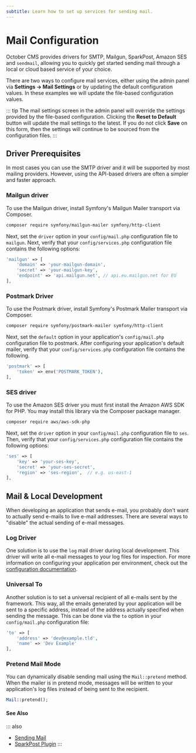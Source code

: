 ```yaml
---
subtitle: Learn how to set up services for sending mail.
---
```

# Mail Configuration

October CMS provides drivers for SMTP, Mailgun, SparkPost, Amazon SES and `sendmail`, allowing you to quickly get started sending mail through a local or cloud based service of your choice.

There are two ways to configure mail services, either using the admin panel via **Settings → Mail Settings** or by updating the default configuration values. In these examples we will update the file-based configuration values.

::: tip
​The mail settings screen in the admin panel will override the settings provided by the file-based configuration. Clicking the **Reset to Default** button will update the mail settings to the latest. If you do not click **Save** on this form, then the settings will continue to be sourced from the configuration files.
:::

## Driver Prerequisites

In most cases you can use the SMTP driver and it will be supported by most mailing providers. However, using the API-based drivers are often a simpler and faster approach.

### Mailgun driver

To use the Mailgun driver, install Symfony's Mailgun Mailer transport via Composer.

```bash
composer require symfony/mailgun-mailer symfony/http-client
```

Next, set the `driver` option in your `config/mail.php` configuration file to `mailgun`. Next, verify that your `config/services.php` configuration file contains the following options:

```php
'mailgun' => [
    'domain' => 'your-mailgun-domain',
    'secret' => 'your-mailgun-key',
    'endpoint' => 'api.mailgun.net', // api.eu.mailgun.net for EU
],
```

### Postmark Driver

To use the Postmark driver, install Symfony's Postmark Mailer transport via Composer.

```bash
composer require symfony/postmark-mailer symfony/http-client
```

Next, set the `default` option in your application's `config/mail.php` configuration file to postmark. After configuring your application's default mailer, verify that your `config/services.php` configuration file contains the following.

```php
'postmark' => [
    'token' => env('POSTMARK_TOKEN'),
],
```

### SES driver

To use the Amazon SES driver you must first install the Amazon AWS SDK for PHP. You may install this library via the Composer package manager.

```bash
composer require aws/aws-sdk-php
```

Next, set the `driver` option in your `config/mail.php` configuration file to `ses`. Then, verify that your `config/services.php` configuration file contains the following options:

```php
'ses' => [
    'key' => 'your-ses-key',
    'secret' => 'your-ses-secret',
    'region' => 'ses-region',  // e.g. us-east-1
],
```

## Mail & Local Development

When developing an application that sends e-mail, you probably don't want to actually send e-mails to live e-mail addresses. There are several ways to "disable" the actual sending of e-mail messages.

### Log Driver

One solution is to use the `log` mail driver during local development. This driver will write all e-mail messages to your log files for inspection. For more information on configuring your application per environment, check out the [configuration documentation](../setup/configuration.md).

### Universal To

Another solution is to set a universal recipient of all e-mails sent by the framework. This way, all the emails generated by your application will be sent to a specific address, instead of the address actually specified when sending the message. This can be done via the `to` option in your `config/mail.php` configuration file:

```php
'to' => [
    'address' => 'dev@example.tld',
    'name' => 'Dev Example'
],
```

### Pretend Mail Mode

You can dynamically disable sending mail using the `Mail::pretend` method. When the mailer is in pretend mode, messages will be written to your application's log files instead of being sent to the recipient.

```php
Mail::pretend();
```

#### See Also

::: also
* [Sending Mail](../extend/system/sending-mail.md)
* [SparkPost Plugin](https://github.com/rainlab/sparkpost-plugin)
:::
